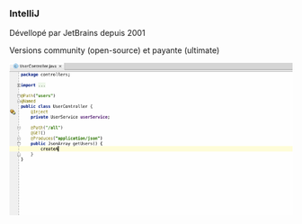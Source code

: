 ### IntelliJ

Dévellopé par JetBrains depuis 2001

Versions community (open-source) et payante (ultimate)

![IntelliJ](img/intellij_prez.gif)
